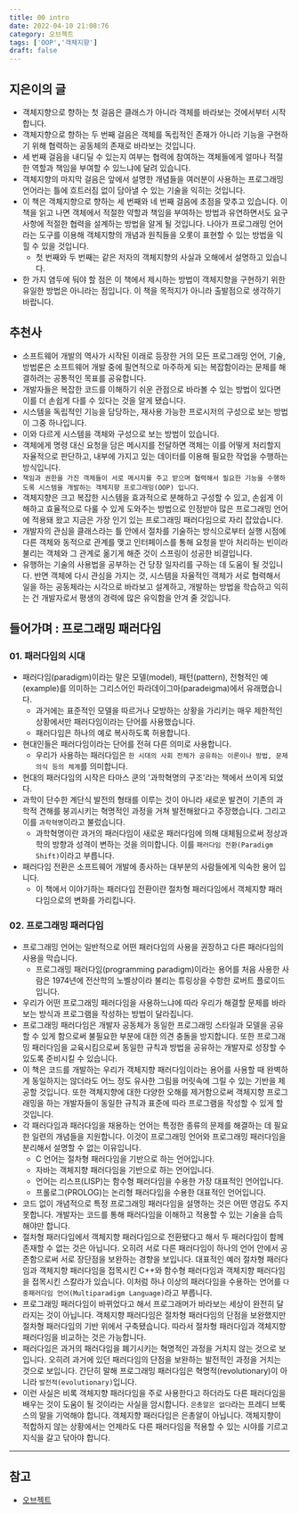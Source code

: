 ```yaml
---
title: 00 intro
date: 2022-04-10 21:08:76
category: 오브젝트
tags: ['OOP','객체지향']
draft: false
---
```


## 지은이의 글

- 객체지향으로 향하는 첫 걸음은 클래스가 아니라 객체를 바라보는 것에서부터 시작합니다.
- 객체지향으로 향하는 두 번째 걸음은 객체를 독립적인 존재가 아니라 기능을 구현하기 위해 협력하는 공동체의 존재로 바라보는 것입니다.
- 세 번째 걸음을 내디딜 수 있는지 여부는 협력에 참여하는 객체들에게 얼마나 적절한 역할과 책임을 부여할 수 있느냐에 달려 있습니다.
- 객체지향의 마지막 걸음은 앞에서 설명한 개념들을 여러분이 사용하는 프로그래밍 언어라는 틀에 흐트러짐 없이 담아낼 수 있는 기술을 익히는 것입니다.
- 이 책은 객체지향으로 향하는 세 번째와 네 번째 걸음에 초점을 맞추고 있습니다. 이 책을 읽고 나면 객체에서 적절한 약할과 책임을 부여하는 방법과 유연하면서도 요구사항에 적절한 협력을 설계하는 방법을 알게 될 것입니다. 나아가 프로그래밍 언어라는 도구를 이용해 객체지향의 개념과 원칙들을 오롯이 표현할 수 있는 방법을 익힐 수 있을 것입니다.
  - 첫 번째와 두 번째는 같은 저자의 객체지향의 사실과 오해에서 설명하고 있습니다.
- 한 가지 염두에 둬야 할 점은 이 책에서 제시하는 방법이 객체지향을 구현하기 위한 유일한 방법은 아니라는 점입니다. 이 책을 목적지가 아니라 출발점으로 생각하기 바랍니다.

## 추천사

- 소프트웨어 개발의 역사가 시작된 이래로 등장한 거의 모든 프로그래밍 언어, 기술, 방법론은 소프트웨어 개발 중에 필연적으로 마주하게 되는 복잡함이라는 문제를 해결하려는 공통적인 목표를 공유합니다.
- 개발자들은 복잡한 코드를 이해하기 쉬운 관점으로 바라볼 수 있는 방법이 있다면 이를 더 손쉽게 다를 수 있다는 것을 알게 됐습니다.
- 시스템을 독립적인 기능을 담당하는, 재사용 가능한 프로시저의 구성으로 보는 방법이 그중 하나입니다.
- 이와 다르게 시스템을 객체와 구성으로 보는 방법이 있습니다.
- 객체에게 명령 대신 요청을 담은 메시지를 전달하면 객체는 이를 어떻게 처리할지 자율적으로 판단하고, 내부에 가지고 있는 데이터를 이용해 필요한 작업을 수행하는 방식입니다.
- `책임과 권한을 가진 객체들이 서로 메시지를 주고 받으며 협력해서 필요한 기능을 수행하도록 시스템을 개발하는 객체지향 프로그래밍(OOP) 입니다`.
- 객체지향은 크고 복잡한 시스템을 효과적으로 분해하고 구성할 수 있고, 손쉽게 이해하고 효율적으로 다룰 수 있게 도와주는 방법으로 인정받아 많은 프로그래밍 언어에 적용돼 왔고 지금은 가장 인기 있는 프로그래밍 패러다임으로 자리 잡았습니다.
- 개발자의 관심을 클래스라는 틀 안에서 절차를 기술하는 방식으로부터 실행 시점에 다른 객체와 동적으로 관계를 맺고 인터페이스를 통해 요청을 받아 처리하는 빈이라 불리는 객체와 그 관계로 옮기게 해준 것이 스프링이 성공한 비결입니다.
- 유행하는 기술의 사용법을 공부하는 건 당장 일자리를 구하는 데 도움이 될 것입니다. 반면 객체에 다시 관심을 가지는 것, 시스템을 자율적인 객체가 서로 협력해서 일을 하는 공동체라는 시각으로 바라보고 설계하고, 개발하는 방법을 학습하고 익히는 건 개발자로서 평생의 경력에 많은 유익함을 안겨 줄 것입니다.

## 들어가며 : 프로그래밍 패러다임

### 01. 패러다임의 시대

- 패러다임(paradigm)이라는 말은 모델(model), 패턴(pattern), 전형적인 예(example)를 의미하는 그리스어인 파라데이그마(paradeigma)에서 유래했습니다.
  - 과거에는 표준적인 모델을 따르거나 모방하는 상황을 가리키는 매우 제한적인 상황에서만 패러다임이라는 단어를 사용했습니다.
  - 패러다임은 하나의 예로 복사하도록 허용합니다.
- 현대인들은 패러다임이라는 단어를 전혀 다른 의미로 사용합니다.
  - 우리가 사용하는 패러다임은 `한 시대의 사회 전체가 공유하는 이론이나 방법, 문제의식 등의 체계`를 의미합니다.
- 현대의 패러다임의 시작은 타마스 쿤의 '과학혁명의 구조'라는 책에서 쓰이게 되었다.
- 과학이 단수한 계단식 발전의 형태를 이루는 것이 아니라 새로운 발견이 기존의 과학적 견해를 붕괴시키는 혁명적인 과정을 거쳐 발전해왔다고 주장했습니다. 그리고 이를 `과학혁명`이라고 불렀습니다.
  - 과학혁명이란 과거의 패러다임이 새로운 패러다임에 의해 대체됨으로써 정상과학의 방향과 성격이 변하는 것을 의미합니다. 이를 `패러다임 전환(Paradigm Shift)`이라고 부릅니다.
- 패러다임 전환은 소프트웨어 개발에 종사하는 대부분의 사람들에게 익숙한 용어 입니다.
  - 이 책에서 이야기하는 패러다임 전환이란 절차형 패러다임에서 객체지향 패러다임으로의 변화를 가리킵니다.

### 02. 프로그래밍 패러다임

- 프로그래밍 언어는 일반적으로 어떤 패러다임의 사용을 권장하고 다른 패러다임의 사용을 막습니다.
  - 프로그래밍 패러다임(programming paradigm)이라는 용어를 처음 사용한 사람은 1974년에 전산학의 노벨상이라 불리는 튜링상을 수항한 로버트 플로이드입니다.
- 우리가 어떤 프로그래밍 패러다임을 사용하느냐에 따라 우리가 해결할 문제를 바라보는 방식과 프로그램을 작성하는 방법이 달라집니다.
- 프로그래밍 패러다임은 개발자 공동체가 동일한 프로그래밍 스타일과 모델을 공유할 수 있게 함으로써 불필요한 부분에 대한 의견 충돌을 방지합니다. 또한 프로그래밍 패러다임을 교육시킴으로써 동일한 규칙과 방법을 공유하는 개발자로 성장할 수 있도록 준비시킬 수 있습니다.
- 이 책은 코드를 개발하는 우리가 객체지향 패러다임이라는 용어를 사용할 때 완벽하게 동일하지는 않더라도 어느 정도 유사한 그림을 머릿속에 그릴 수 있는 기반을 제공할 것입니다. 또한 객체지향에 대한 다양한 오해를 제거함으로써 객체지향 프로그래밍을 하는 개발자들이 동일한 규칙과 표준에 따라 프로그램을 작성할 수 있게 할 것입니다.
- 각 패러다임과 패러다임을 채용하는 언어는 특정한 종류의 문제를 해결하는 데 필요한 일련의 개념들을 지원합니다. 이것이 프로그래밍 언어와 프로그래밍 패러다임을 분리해서 설명할 수 없는 이유입니다.
  - C 언어는 절차형 패러다임을 기반으로 하는 언어입니다.
  - 자바는 객체지향 패러다임을 기반으로 하는 언어입니다.
  - 언어는 리스프(LISP)는 함수형 패러다임을 수용한 가장 대표적인 언어입니다.
  - 프롤로그(PROLOG)는 논리형 패러다임을 수용한 대표적인 언어입니다.
- 코드 없이 개념적으로 특정 프로그래밍 패러다임을 설명하는 것은 어떤 영감도 주지 못합니다. 개발자는 코드를 통해 패러다임을 이해하고 적용할 수 있는 기술을 습득해야만 합니다.
- 절차형 패러다임에서 객체지향 패러다임으로 전환됐다고 해서 두 패러다임이 함께 존재할 수 없는 것은 아닙니다. 오히려 서로 다른 패러다임이 하나의 언어 안에서 공존함으로써 서로 장단점을 보완하는 경향을 보입니다. 대표적인 예러 절차형 패러다임과 객체지향 패러다임을 접목시킨 C++와 함수형 패러다임과 객체지향 패러다임을 접목시킨 스칼라가 있습니다. 이처럼 하나 이상의 패러다임을 수용하는 언어를 `다중패러다임 언어(Multiparadigm Language)`라고 부릅니다.
- 프로그래밍 패러다임이 바뀌었다고 해서 프로그래머가 바라보는 세상이 완전히 달라지는 것이 아닙니다. 객체지향 패러다임은 절차형 패러다임의 단점을 보완했지만 절차형 패러다임의 기반 위에서 구축됐습니다. 따라서 절차형 패러다임과 객체지향 패러다임을 비교하는 것은 가능합니다.
- 패러다임은 과거의 패러다임을 폐기시키는 혁명적인 과정을 거치지 않는 것으로 보입니다. 오히려 과거에 있던 패러다임의 단점을 보완하는 발전적인 과정을 거치는 것으로 보입니다. 간단히 말해 프로그래밍 패러다임은 혁명적(revolutionary)이 아니라 `발전적(evolutionary)`입니다.
- 이런 사실은 비록 객체지향 패러다임을 주로 사용한다고 하더라도 다른 패러다임을 배우는 것이 도움이 될 것이라는 사실을 암시합니다. `은총알은 없다`라는 프레디 브룩스의 말을 기억해야 합니다. 객체지향 패러다임은 은총알이 아닙니다. 객체지향이 적합하지 않는 상황에서는 언제라도 다른 패러다임을 적용할 수 있는 시야를 기르고 지식을 갈고 닦아야 합니다.

---

## 참고

- [오브젝트](http://www.kyobobook.co.kr/product/detailViewKor.laf?mallGb=KOR&ejkGb=KOR&barcode=9791158391409)